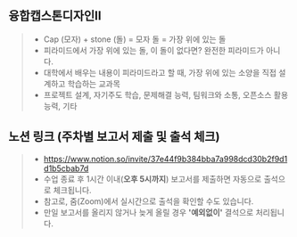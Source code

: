 ## 융합캡스톤디자인II
> * Cap (모자) + stone (돌) = 모자 돌 = 가장 위에 있는 돌 </br>
> * 피라미드에서 가장 위에 있는 돌, 이 돌이 없다면? 완전한 피라미드가 아니다. </br>
> * 대학에서 배우는 내용이 피라미드라고 할 때, 가장 위에 있는 소양을 직접 설계하고 학습하는 교과목 </br>
> * 프로젝트 설계, 자기주도 학습, 문제해결 능력, 팀워크와 소통, 오픈소스 활용 능력, 기타

## 노션 링크 (주차별 보고서 제출 및 출석 체크) 
> * https://www.notion.so/invite/37e44f9b384bba7a998dcd30b2f9d1d1b5cbab7d </br>
> * 수업 종료 후 1시간 이내(<b>오후 5시까지</b>) 보고서를 제출하면 자동으로 출석으로 체크됩니다. </br>
> * 참고로, 줌(Zoom)에서 실시간으로 출석을 확인할 수도 있습니다. </br>
> * 만일 보고서를 올리지 않거나 늦게 올릴 경우 <b>'예외없이'</b> 결석으로 처리됩니다. </br>
